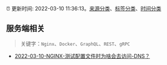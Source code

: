 :alarm_clock: 更新时间: 2022-03-10 11:36:13。[来源分类](../README.md)、[标签分类](../TAGS.md)、[时间分类](../TIMELINE.md)

## 服务端相关


> 关键字：`Nginx`、`Docker`、`GraphQL`、`REST`、`gRPC`



- [2022-03-10-NGINX-测试配置文件时为啥会去访问-DNS？](https://www.v2ex.com/t/839481) 